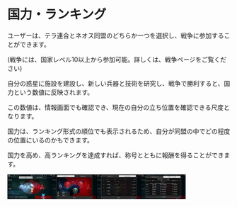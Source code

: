 # 国力・ランキング

ユーザーは、テラ連合とネオス同盟のどちらか一つを選択し、戦争に参加することができます。

(戦争には、国家レベル10以上から参加可能。詳しくは、戦争ページをご覧ください)

自分の惑星に施設を建設し、新しい兵器と技術を研究し、戦争で勝利すると、国力という数値に反映されます。

この数値は、情報画面でも確認でき、現在の自分の立ち位置を確認できる尺度となります。

国力は、ランキング形式の順位でも表示されるため、自分が同盟の中でどの程度の位置にいるのかもできます。

国力を高め、高ランキングを達成すれば、称号とともに報酬を得ることができます。

<img src="_images/ab.jpg" width="20%"><img src="_images/ac.jpg" width="20%"><img src="_images/ad.jpg" width="20%"><img src="_images/ae.jpg" width="20%">